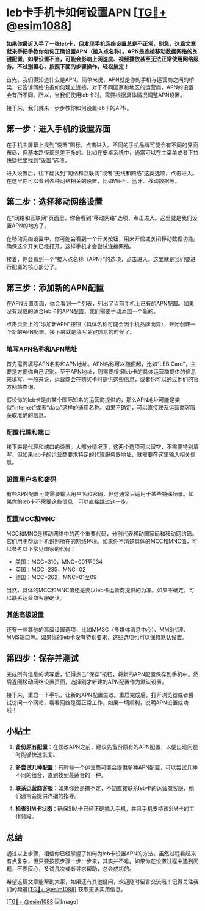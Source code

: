 # leb卡手机卡如何设置APN [[TG💪+ @esim1088](https://t.me/s/esim1088)]

**如果你最近入手了一张leb卡，但发现手机网络设置总是不正常，别急，这篇文章就来手把手教你如何正确设置APN（接入点名称）。APN是连接移动数据网络的关键配置，如果设置不当，可能会影响上网速度、视频播放甚至无法正常使用网络服务。不过别担心，按照下面的步骤操作，轻松搞定！**

首先，我们得知道什么是APN。简单来说，APN就是你的手机与运营商之间的桥梁，它告诉网络设备如何建立连接。对于不同国家和地区的运营商，APN的设置会有所不同。所以，当我们使用leb卡时，需要根据具体情况调整APN设置。

接下来，我们就来一步步教你如何设置leb卡的APN。

## 第一步：进入手机的设置界面

在手机主屏幕上找到“设置”图标，点击进入。不同的手机品牌可能会有不同的界面布局，但基本路径都是差不多的。比如在安卓系统中，通常可以在主菜单或者下拉快捷栏里找到“设置”选项。

进入设置后，往下翻找到“网络和互联网”或者“无线和网络”这类选项，点击进入。在这里你可以看到各种网络相关的设置，比如Wi-Fi、蓝牙、移动数据等。

## 第二步：选择移动网络设置

在“网络和互联网”页面里，你会看到“移动网络”选项，点击进入。这里就是我们设置APN的地方了。

在移动网络设置中，你可能会看到一个开关按钮，用来开启或关闭移动数据功能。确保这个开关已经打开，这样手机才会尝试连接网络。

接着，你会看到一个“接入点名称（APN）”的选项，点击进入。这里就是我们要进行配置的核心部分了。

## 第三步：添加新的APN配置

在APN设置页面，你会看到一个列表，列出了当前手机上已有的APN配置。如果没有现成的适合leb卡的APN配置，我们需要手动添加一个新的。

点击页面上的“添加新APN”按钮（具体名称可能会因手机品牌而异），开始创建一个新的APN配置。接下来就是填写关键信息的时候了。

### 填写APN名称和APN地址

首先需要填写APN名称和APN地址。APN名称可以随便起，比如“LEB Card”，主要是方便你自己识别。至于APN地址，则需要根据leb卡的具体运营商提供的信息来填写。一般来说，运营商会在购买卡时提供这些信息，或者你可以通过他们的官方网站查询。

假设你的leb卡是由某个国际知名的运营商提供的，那么APN地址可能是类似“internet”或者“data”这样的通用名称。如果不确定，可以直接联系运营商客服获取准确的信息。

### 配置代理和端口

接下来是代理和端口的设置。大部分情况下，这两个选项可以留空，不需要特别填写。但如果leb卡的运营商要求特定的代理服务器地址，就需要在这里输入相关信息。

### 设置用户名和密码

有些APN配置可能需要输入用户名和密码，但这通常只适用于某些特殊场景。如果你的leb卡不需要这些信息，可以直接跳过这一步。

### 配置MCC和MNC

MCC和MNC是移动网络中的两个重要代码，分别代表移动国家码和移动网络码。它们用于帮助手机识别所在的网络环境。如果你不清楚具体的MCC和MNC值，可以参考以下常见国家的代码：

- 美国：MCC=310，MNC=001至034
- 英国：MCC=235，MNC=02
- 德国：MCC=262，MNC=01至09

当然，具体的MCC和MNC值还是要以leb卡运营商提供的为准。如果不确定，可以联系运营商客服确认。

### 其他高级设置

还有一些其他的高级设置选项，比如MMSC（多媒体消息中心）、MMS代理、MMS端口等。如果你的leb卡没有特别要求，这些选项也可以保持默认设置。

## 第四步：保存并测试

完成所有信息的填写后，记得点击“保存”按钮，将新的APN配置保存到手机中。然后返回移动网络设置页面，选择刚才新建的APN配置作为默认设置。

接下来，重启一下手机，让新的APN配置生效。重启完成后，打开浏览器或者尝试访问一个网站，看看网络是否正常工作。如果一切顺利，说明APN设置成功啦！

## 小贴士

1. **备份原有配置**：在修改APN之前，建议先备份原有的APN配置，以便出现问题时能够快速恢复。
   
2. **多尝试几种配置**：有时候一个运营商可能会提供多种APN配置，可以尝试几种不同的组合，直到找到最适合的一种。

3. **联系运营商客服**：如果你还是搞不定，不妨直接联系leb卡的运营商客服，他们通常会提供详细的指导。

4. **检查SIM卡状态**：确保SIM卡已经正确插入手机，并且手机支持该SIM卡的工作频段。

## 总结

通过以上步骤，相信你已经掌握了如何为leb卡设置APN的方法。虽然过程看起来有点复杂，但只要按照步骤一步一步来，其实并不难。如果你在设置过程中遇到问题，不要灰心，多试几次或者寻求帮助，总会成功的。

希望这篇文章能帮到大家，如果还有其他疑问，欢迎随时留言交流哦！记得关注我们的频道[[TG💪+ @esim1088](https://t.me/s/esim1088)] 获取更多实用信息。

[[TG💪+ @esim1088](https://t.me/s/esim1088) ![Image](https://i.postimg.cc/4NQfJmqS/Snipaste-2025-05-13-00-14-12.png)]